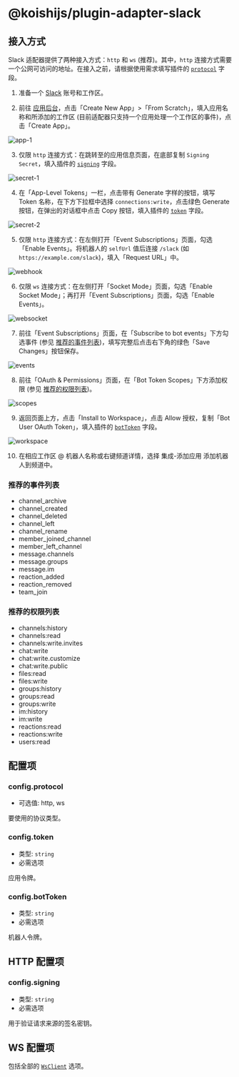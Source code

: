 # @koishijs/plugin-adapter-slack

## 接入方式

Slack 适配器提供了两种接入方式：`http` 和 `ws` (推荐)。其中，`http` 连接方式需要一个公网可访问的地址。在接入之前，请根据使用需求填写插件的 [`protocol`](#config-protocol) 字段。

1. 准备一个 [Slack](https://slack.com/signin) 账号和工作区。

2. 前往 [应用后台](https://api.slack.com/apps)，点击「Create New App」>「From Scratch」，填入应用名称和所添加的工作区 (目前适配器只支持一个应用处理一个工作区的事件)，点击「Create App」。

![app-1](/adapter/slack/app-1.webp)

<!-- ![app-2](/adapter/slack/app-2.webp) -->

3. 仅限 `http` 连接方式：在跳转至的应用信息页面，在底部复制 `Signing Secret`，填入插件的 [`signing`](#config-signing) 字段。

![secret-1](/adapter/slack/secret-1.webp)

4. 在「App-Level Tokens」一栏，点击带有 Generate 字样的按钮，填写 Token 名称，在下方下拉框中选择 `connections:write`，点击绿色 Generate 按钮，在弹出的对话框中点击 Copy 按钮，填入插件的 [`token`](#config-token) 字段。

![secret-2](/adapter/slack/secret-2.webp)

5. 仅限 `http` 连接方式：在左侧打开「Event Subscriptions」页面，勾选「Enable Events」。将机器人的 `selfUrl` 值后连接 `/slack` (如 `https://example.com/slack`)，填入「Request URL」中。

![webhook](/adapter/slack/webhook.webp)

6. 仅限 `ws` 连接方式：在左侧打开「Socket Mode」页面，勾选「Enable Socket Mode」；再打开「Event Subscriptions」页面，勾选「Enable Events」。

![websocket](/adapter/slack/websocket.webp)

7. 前往「Event Subscriptions」页面，在「Subscribe to bot events」下方勾选事件 (参见 [推荐的事件列表](#推荐的事件列表))，填写完整后点击右下角的绿色「Save Changes」按钮保存。

![events](/adapter/slack/events.webp)

8. 前往「OAuth & Permissions」页面，在「Bot Token Scopes」下方添加权限 (参见 [推荐的权限列表](#推荐的权限列表))。

![scopes](/adapter/slack/scopes.webp)

9. 返回页面上方，点击「Install to Workspace」，点击 Allow 授权，复制「Bot User OAuth Token」，填入插件的 [`botToken`](#config-bottoken) 字段。

![workspace](/adapter/slack/workspace.webp)

10. 在相应工作区 @ 机器人名称或右键频道详情，选择 集成-添加应用 添加机器人到频道中。

### 推荐的事件列表

- channel\_archive
- channel\_created
- channel\_deleted
- channel\_left
- channel\_rename
- member\_joined\_channel
- member\_left\_channel
- message.channels
- message.groups
- message.im
- reaction\_added
- reaction\_removed
- team\_join

### 推荐的权限列表

- channels:history
- channels:read
- channels:write.invites
- chat:write
- chat:write.customize
- chat:write.public
- files:read
- files:write
- groups:history
- groups:read
- groups:write
- im:history
- im:write
- reactions:read
- reactions:write
- users:read

## 配置项

### config.protocol

- 可选值: http, ws

要使用的协议类型。

### config.token

- 类型: `string`
- 必需选项

应用令牌。

### config.botToken

- 类型: `string`
- 必需选项

机器人令牌。

## HTTP 配置项

### config.signing

- 类型: `string`
- 必需选项

用于验证请求来源的签名密钥。

## WS 配置项

包括全部的 [`WsClient`](../../api/core/adapter.md#类-adapter-wsclient) 选项。
